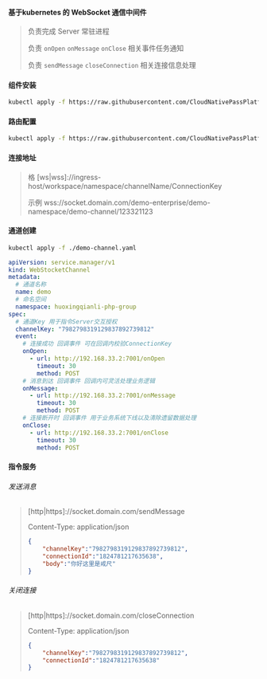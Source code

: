 #### 基于kubernetes 的 WebSocket 通信中间件
> 
> 负责完成 Server 常驻进程
> 
> 负责 `onOpen` `onMessage` `onClose` 相关事件任务通知
>
> 负责 `sendMessage` `closeConnection` 相关连接信息处理
>

#### 组件安装
```bash
kubectl apply -f https://raw.githubusercontent.com/CloudNativePassPlatform/websocket/master/install.yaml
```

#### 路由配置
```bash
kubectl apply -f https://raw.githubusercontent.com/CloudNativePassPlatform/websocket/master/ingress.yaml
```

#### 连接地址
> 
> 格 [ws|wss]://ingress-host/workspace/namespace/channelName/ConnectionKey
>
> 示例 wss://socket.domain.com/demo-enterprise/demo-namespace/demo-channel/123321123
>

#### 通道创建

```bash
kubectl apply -f ./demo-channel.yaml
```

```yaml
apiVersion: service.manager/v1
kind: WebStocketChannel
metadata:
  # 通道名称
  name: demo
  # 命名空间
  namespace: huoxingqianli-php-group
spec:
  # 通道Key 用于指令Server交互授权
  channelKey: "7982798319129837892739812"
  event:
    # 连接成功 回调事件 可在回调内校验ConnectionKey
    onOpen:
      - url: http://192.168.33.2:7001/onOpen
        timeout: 30
        method: POST
    # 消息到达 回调事件 回调内可灵活处理业务逻辑
    onMessage:
      - url: http://192.168.33.2:7001/onMessage
        timeout: 30
        method: POST
    # 连接断开时 回调事件 用于业务系统下线以及清除遗留数据处理
    onClose:
      - url: http://192.168.33.2:7001/onClose
        timeout: 30
        method: POST
```

#### 指令服务

###### 发送消息
> \[http|https\]://socket.domain.com/sendMessage
>
> Content-Type: application/json
>
> ```json
> {
>     "channelKey":"7982798319129837892739812",
>     "connectionId":"1824781217635638",
>     "body":"你好这里是戒尺"
> }
> ```

###### 关闭连接
> \[http|https\]://socket.domain.com/closeConnection
>
> Content-Type: application/json
>
> ```json
> {
>     "channelKey":"7982798319129837892739812",
>     "connectionId":"1824781217635638"
> }
> ```
